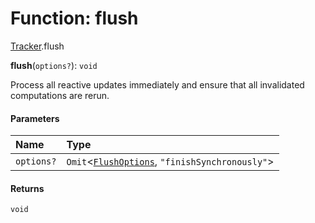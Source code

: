 # Function: flush

[Tracker](/en/auto-docs/editor/modules/Tracker.md).flush

**flush**(`options?`): `void`

Process all reactive updates immediately and ensure that all invalidated computations are rerun.

#### Parameters

| Name | Type |
| :------ | :------ |
| `options?` | `Omit`<[`FlushOptions`](/en/auto-docs/editor/interfaces/Tracker.FlushOptions.md), `"finishSynchronously"`> |

#### Returns

`void`
